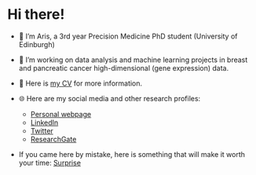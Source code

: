 # Hi there!

- 👋 I’m Aris, a 3rd year Precision Medicine PhD student (University of Edinburgh)
- 👀 I’m working on data analysis and machine learning projects in breast and pancreatic cancer high-dimensional (gene expression) data.


- 📝 Here is <a target="_blank">[my CV](https://github.com/sionaris/sionaris/files/10394489/iCV_2023.pdf)</a> for more information.

- 🌐 Here are my social media and other research profiles:
  - [Personal webpage](https://www.ed.ac.uk/profile/aristeidis-sionakidis)
  - [LinkedIn](https://www.linkedin.com/feed/)
  - [Twitter](https://twitter.com/sionakidis)
  - [ResearchGate](https://www.researchgate.net/profile/Aristeidis-Sionakidis)

- If you came here by mistake, here is something that will make it worth your time: [Surprise](https://giphy.com/gifs/koodocanada-koodoraf-29MIbJC4aRAFOafBiP/fullscreen)
<!---
sionaris/sionaris is a ✨ special ✨ repository because its `README.md` (this file) appears on your GitHub profile.
You can click the Preview link to take a look at your changes.
--->

